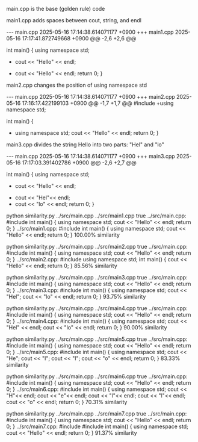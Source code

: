 main.cpp is the base (golden rule) code

main1.cpp adds spaces between cout, string, and endl

--- main.cpp    2025-05-16 17:14:38.614071177 +0900
+++ main1.cpp   2025-05-16 17:17:41.872749668 +0900
@@ -2,6 +2,6 @@
 
 int main() {
     using namespace std;
-    cout << "Hello" << endl;
+    cout  <<  "Hello"  <<  endl;
     return 0;
 }

main2.cpp changes the position of using namespace std

--- main.cpp    2025-05-16 17:14:38.614071177 +0900
+++ main2.cpp   2025-05-16 17:16:17.422199103 +0900
@@ -1,7 +1,7 @@
 #include <iostream>
+using namespace std;
 
 int main() {
-    using namespace std;
     cout << "Hello" << endl;
     return 0;
 }

main3.cpp divides the string Hello into two parts: "Hel" and "lo"

--- main.cpp    2025-05-16 17:14:38.614071177 +0900
+++ main3.cpp   2025-05-16 17:17:03.391402786 +0900
@@ -2,6 +2,7 @@
 
 int main() {
     using namespace std;
-    cout << "Hello" << endl;
+    cout << "Hel"<< endl;
+    cout << "lo" << endl;
     return 0;
 }



python similarity.py ../src/main.cpp ../src/main1.cpp true
../src/main.cpp:
      #include <iostream> int main() { using namespace std; cout << "Hello" << endl; return 0; }
../src/main1.cpp:
      #include <iostream> int main() { using namespace std; cout << "Hello" << endl; return 0; }
100.00% similarity

python similarity.py ../src/main.cpp ../src/main2.cpp true
../src/main.cpp:
      #include <iostream> int main() { using namespace std; cout << "Hello" << endl; return 0; }
../src/main2.cpp:
      #include <iostream> using namespace std; int main() { cout << "Hello" << endl; return 0; }
85.56% similarity

python similarity.py ../src/main.cpp ../src/main3.cpp true
../src/main.cpp:
      #include <iostream> int main() { using namespace std; cout << "Hello" << endl; return 0; }
../src/main3.cpp:
      #include <iostream> int main() { using namespace std; cout << "Hel"; cout << "lo" << endl; return 0; }
93.75% similarity

python similarity.py ../src/main.cpp ../src/main4.cpp true
../src/main.cpp:
      #include <iostream> int main() { using namespace std; cout << "Hello" << endl; return 0; }
../src/main4.cpp:
      #include <iostream> int main() { using namespace std; cout << "Hel" << endl; cout << "lo" << endl; return 0; }
90.00% similarity

python similarity.py ../src/main.cpp ../src/main5.cpp true
../src/main.cpp:
      #include <iostream> int main() { using namespace std; cout << "Hello" << endl; return 0; }
../src/main5.cpp:
      #include <iostream> int main() { using namespace std; cout << "He"; cout << "l"; cout << "l"; cout << "o" << endl; return 0; }
83.33% similarity

python similarity.py ../src/main.cpp ../src/main6.cpp true
../src/main.cpp:
      #include <iostream> int main() { using namespace std; cout << "Hello" << endl; return 0; }
../src/main6.cpp:
      #include <iostream> int main() { using namespace std; cout << "H"<< endl; cout << "e"<< endl; cout << "l"<< endl; cout << "l"<< endl; cout << "o" << endl; return 0; }
70.31% similarity

python similarity.py ../src/main.cpp ../src/main7.cpp true
../src/main.cpp:
      #include <iostream> int main() { using namespace std; cout << "Hello" << endl; return 0; }
../src/main7.cpp:
      #include <iostream> #include <cmath> int main() { using namespace std; cout << "Hello" << endl; return 0; }
91.37% similarity